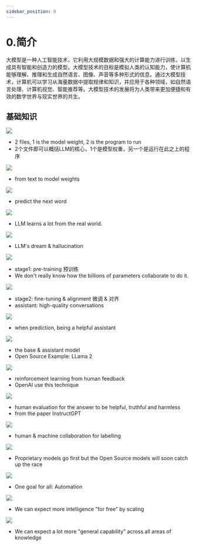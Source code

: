 ```yaml
---
sidebar_position: 0
---
```


# 0.简介

大模型是一种人工智能技术，它利用大规模数据和强大的计算能力进行训练，以生成具有智能和创造力的模型。大模型技术的目标是模拟人类的认知能力，使计算机能够理解、推理和生成自然语言、图像、声音等多种形式的信息。通过大模型技术，计算机可以学习从海量数据中提取规律和知识，并应用于各种领域，如自然语言处理、计算机视觉、智能推荐等。大模型技术的发展将为人类带来更加便捷和有效的数字世界与现实世界的共生。

## 基础知识

![](./img/intro.1.png)
* 2 files, 1 is the model weight, 2 is the program to run
* 2个文件即可以概括LLM的核心，1个是模型权重，另一个是运行在此之上的程序

![](./img/intro.2.png)
* from text to model weights

![](./img/intro.3.png)
* predict the next word

![](./img/intro.4.png)
* LLM learns a lot from the real world.

![](./img/intro.5.png)
* LLM's dream & hallucination

![](./img/intro.6.png)
* stage1: pre-training 预训练
* We don't really know how the billions of parameters collaborate to do it.

![](./img/intro.7.png)
* stage2: fine-tuning & alignment 微调 & 对齐
* assistant: high-quality conversations

![](./img/intro.8.png)
* when prediction, being a helpful assistant

![](./img/intro.9.png)
* the base & assistant model
* Open Source Example: LLama 2

![](./img/intro.10.png)
* reinforcement learning from human feedback
* OpenAI use this technique

![](./img/intro.11.png)
* human evaluation for the answer to be helpful, truthful and harmless
* from the paper InstructGPT 

![](./img/intro.12.png)
* human & machine collaboration for labelling

![](./img/intro.13.png)
* Proprietary models go first but the Open Source models will soon catch up the race

![](./img/intro.14.png)
* One goal for all: Automation

![](./img/intro.15.png)
* We can expect more intelligence "for free" by scaling

![](./img/intro.16.png)
* We can expect a lot more "general capability" across all areas of knowledge
